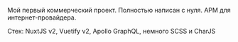 Мой первый коммерческий проект. Полностью написан с нуля. АРМ для интернет-провайдера.

Стек: NuxtJS v2, Vuetify v2, Apollo GraphQL, немного SCSS и CharJS

